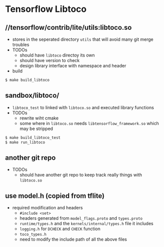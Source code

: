 # Tensorflow Libtoco

## //tensorflow/contrib/lite/utils:libtoco.so
- stores in the seperated directory `utils` that will avoid many git merge troubles
- TODOs
  + should have `libtoco` directoy its own
  + should have version to check
  + design library interface with namespace and header
- build
```sh
$ make build_libtoco
```
 
## sandbox/libtoco/
- `libtoco_test` to linked with `libtoco.so` and executed library functions
- TODOs
  + rewrite wiht cmake
  + some where in `libtoco.so` needs `libtensorflow_framework.so` which may be stripped
```sh
$ make build_libtoco_test
$ make run_libtoco
```

## another git repo
- TODOs
  + should have another git repo to keep track really things with `libtoco.so`

## use model.h (copied from tflite)
- required modification and headers
  + `#include <set>`
  + headers generated from `model_flags.proto` and `types.proto`
  + `runtime/types.h` and the `kernels/internal/types.h` file it includes
  + `logging.h` for `DCHECK` and `CHECK` function
  + `toco_types.h`
  + need to modify the include path of all the above files
